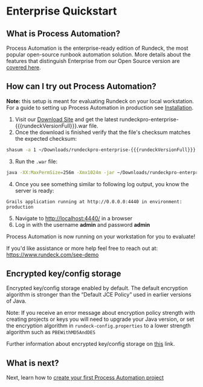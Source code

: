 # Enterprise Quickstart

## What is Process Automation?

Process Automation is the enterprise-ready edition of Rundeck, the most popular open-source runbook automation solution.  More details about the features that distinguish Enterprise from our Open Source version are [covered here](https://www.rundeck.com/enterprise).

## How can I try out Process Automation?

**Note:** this setup is meant for evaluating Rundeck on your local workstation. For a guide to setting up Process Automation in production see [Installation](/administration/install/index.md).

1. Visit our [Download Site](https://download.rundeck.com/) and get the latest rundeckpro-enterprise-{{{rundeckVersionFull}}}.war file.
2. Once the download is finished verify that the file's checksum matches the expected checksum:

```sh
shasum -a 1 ~/Downloads/rundeckpro-enterprise-{{{rundeckVersionFull}}}.war
```

3. Run the `.war` file:

```sh
java -XX:MaxPermSize=256m -Xmx1024m -jar ~/Downloads/rundeckpro-enterprise-{{{rundeckVersionFull}}}.war
```

4. Once you see something similar to following log output, you know the server is ready:

```
Grails application running at http://0.0.0.0:4440 in environment: production
```

5. Navigate to [http://localhost:4440/](http://localhost:4440/user/login) in a browser
6. Log in with the username **admin** and password **admin**

Process Automation is now running on your workstation for you to evaluate!

If you'd like assistance or more help feel free to reach out at: https://www.rundeck.com/see-demo

## Encrypted key/config storage

Encrypted key/config storage enabled by default. The default encryption algorithm is stronger than the “Default JCE Policy” used in earlier versions of Java.

Note: If you receive an error message about encryption policy strength with creating projects or keys you will need to upgrade your Java version, or set the encryption algorithm in `rundeck-config.properties` to a lower strength algorithm such as `PBEWithMD5AndDES`

Further information about encrypted key/config storage on [this](/administration/configuration/plugins/bundled-plugins.md#jasypt-encryption-plugin) link.

## What is next?

Next, learn how to [create your first Process Automation project](/manual/03-getting-started.md#project-setup)
